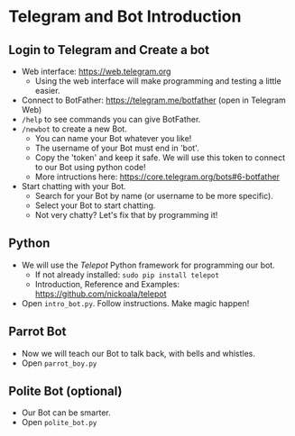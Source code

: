 # Telegram and Bot Introduction

## Login to Telegram and Create a bot

* Web interface: https://web.telegram.org
  * Using the web interface will make programming and testing a little easier.
* Connect to BotFather: https://telegram.me/botfather (open in Telegram Web)
* `/help` to see commands you can give BotFather.
* `/newbot` to create a new Bot.
  * You can name your Bot whatever you like!
  * The username of your Bot must end in 'bot'.
  * Copy the 'token' and keep it safe. We will use this token to connect to our Bot using python code!
  * More intructions here: https://core.telegram.org/bots#6-botfather
* Start chatting with your Bot.
  * Search for your Bot by name (or username to be more specific).
  * Select your Bot to start chatting.
  * Not very chatty? Let's fix that by programming it!

## Python

* We will use the *Telepot* Python framework for programming our bot.
  * If not already installed: `sudo pip install telepot`
  * Introduction, Reference and Examples: https://github.com/nickoala/telepot
* Open `intro_bot.py`. Follow instructions. Make magic happen!

## Parrot Bot

* Now we will teach our Bot to talk back, with bells and whistles.
* Open `parrot_boy.py` 

## Polite Bot (optional)

* Our Bot can be smarter. 
* Open `polite_bot.py`
